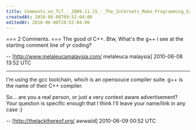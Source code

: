 ```yaml
---
title: Comments_on_TLT_-_2009.11.15_-_The_Internets_Make_Programming_Easy
createdAt: 2010-06-08T09:52-04:00
editedAt: 2010-06-08T20:52-04:00
---
```


=== 2 Comments. ===
The good ol C++. 
Btw, What's the g++ i see at the starting comment line of yr coding?

-- [http://www.melaleucamalaysia.com/ melaleuca malaysia] 2010-06-08 13:52 UTC


----

I'm using the gcc toolchain, which is an opensouce compiler suite. g++ is the name of their C++ compiler.

So... are you a real person, or just a very context aware advertisement? Your question is specific enough that I think I'll leave your name/link in any case :)

-- [http://thelackthereof.org/ awwaiid] 2010-06-09 00:52 UTC


